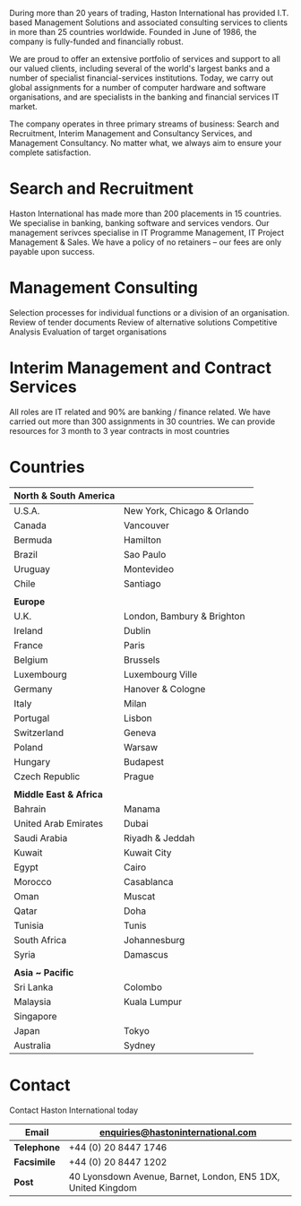 During more than 20 years of trading, Haston International has provided I.T. based Management Solutions and associated consulting services to clients in more than 25 countries worldwide. Founded in June of 1986, the company is fully-funded and financially robust.

We are proud to offer an extensive portfolio of services and support to all our valued clients, including several of the world's largest banks and a number of specialist financial-services institutions. Today, we carry out global assignments for a number of computer hardware and software organisations, and are specialists in the banking and financial services IT market.

The company operates in three primary streams of business: Search and Recruitment, Interim Management and Consultancy Services, and Management Consultancy. No matter what, we always aim to ensure your complete satisfaction.

# Search and Recruitment

Haston International has made more than 200 placements in 15 countries. We specialise in banking, banking software and services vendors. Our management serivces specialise in IT Programme Management, IT Project Management & Sales. We have a policy of no retainers – our fees are only payable upon success.

# Management Consulting

Selection processes for individual functions or a division of an organisation.
Review of tender documents
Review of alternative solutions
Competitive Analysis
Evaluation of target organisations

# Interim Management and Contract Services

All roles are IT related and 90% are banking / finance related.
We have carried out more than 300 assignments in 30 countries.
We can provide resources for 3 month to 3 year contracts in most countries

# Countries

| **North & South America** |                             |
| ------------------------- | --------------------------- |
| U.S.A.                    | New York, Chicago & Orlando |
| Canada                    | Vancouver                   |
| Bermuda                   | Hamilton                    |
| Brazil                    | Sao Paulo                   |
| Uruguay                   | Montevideo                  |
| Chile                     | Santiago                    |
|                           |                             |
| **Europe**                |                             |
| U.K.                      | London, Bambury & Brighton  |
| Ireland                   | Dublin                      |
| France                    | Paris                       |
| Belgium                   | Brussels                    |
| Luxembourg                | Luxembourg Ville            |
| Germany                   | Hanover & Cologne           |
| Italy                     | Milan                       |
| Portugal                  | Lisbon                      |
| Switzerland               | Geneva                      |
| Poland                    | Warsaw                      |
| Hungary                   | Budapest                    |
| Czech Republic            | Prague                      |
|                           |                             |
| **Middle East & Africa**  |                             |
| Bahrain                   | Manama                      |
| United Arab Emirates      | Dubai                       |
| Saudi Arabia              | Riyadh & Jeddah             |
| Kuwait                    | Kuwait City                 |
| Egypt                     | Cairo                       |
| Morocco                   | Casablanca                  |
| Oman                      | Muscat                      |
| Qatar                     | Doha                        |
| Tunisia                   | Tunis                       |
| South Africa              | Johannesburg                |
| Syria                     | Damascus                    |
|                           |                             |
| **Asia ~ Pacific**        |                             |
| Sri Lanka                 | Colombo                     |
| Malaysia                  | Kuala Lumpur                |
| Singapore                 |                             |
| Japan                     | Tokyo                       |
| Australia                 | Sydney                      |

# Contact

Contact Haston International today

| **Email**     | [enquiries@hastoninternational.com](mailto:enquiries@hastoninternational.com) |
| ------------- | ------------------------------------------------------------ |
| **Telephone** | +44 (0) 20 8447 1746                                         |
| **Facsimile** | +44 (0) 20 8447 1202                                         |
| **Post**      | 40 Lyonsdown Avenue, Barnet, London, EN5 1DX, United Kingdom |
